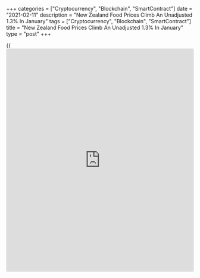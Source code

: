 +++
categories = ["Cryptocurrency", "Blockchain", "SmartContract"]
date = "2021-02-11"
description = "New Zealand Food Prices Climb An Unadjusted 1.3% In January"
tags = ["Cryptocurrency", "Blockchain", "SmartContract"]
title = "New Zealand Food Prices Climb An Unadjusted 1.3% In January"
type = "post"
+++

{{<iframe id="large-banner" src="https://www.bounty.group/#slide=10.0" width="100%" height="600" scrolling="no" style="border: 0px solid rgb(216, 221, 230); border-radius: 3px;">}}

Food prices in New Zealand were up an unadjusted 1.3 percent on month in
January, Statistics New Zealand said on Friday.

Seasonally adjusted, food prices were flat on month.

In January 2021 compared with December 2020: fruit and vegetable prices
rose 1.7 percent (down 1.4 percent after seasonal adjustment); meat,
poultry, and fish prices rose 1.1 percent; grocery food prices rose 1.8
percent (up 0.8 percent after seasonal adjustment); non-alcoholic
beverage prices rose 2.5 percent; and restaurant meals and ready-to-eat
food prices rose 0.3 percent.

For comments and feedback [contact](https://www.playgroundfx.com/contact/): editorial@rtt[news](https://www.letsplayfx.com/blog/forex-news-website/).com

[Economic News][1]

 **What parts of the world are seeing the best (and worst) economic
performances lately? Click[here][2] to check out our [Econ Scorecard][2]
and find out! See up-to-the-moment [ranking](https://www.playgroundfx.com/blog/crypto-exchange-ranking/)s for the best and worst
performers in [GDP][3], [unemployment rate][4], [inflation][2] and much
more.**

   1. www.rtt[news](https://www.letsplayfx.com/blog/forex-news-website/).com/Content/EconomicNews.aspx
   2. www.rtt[news](https://www.letsplayfx.com/blog/forex-news-website/).com/economic-scorecard/world-rank/CPI/highest-performance.aspx
   3. www.rtt[news](https://www.letsplayfx.com/blog/forex-news-website/).com/economic-scorecard/world-rank/GDP/highest-performance.aspx
   4. www.rtt[news](https://www.letsplayfx.com/blog/forex-news-website/).com/economic-scorecard/world-rank/unemployment-rate/lowest-performance.aspx